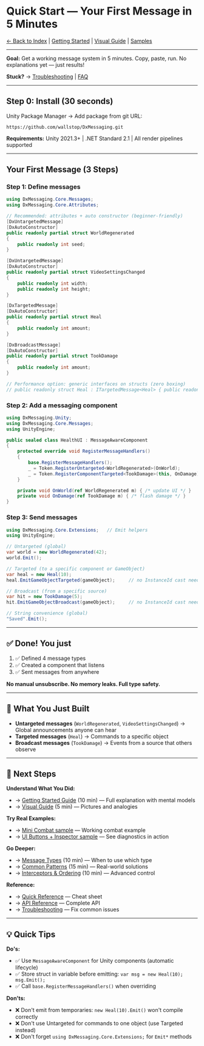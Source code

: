 # Quick Start — Your First Message in 5 Minutes

[← Back to Index](Index.md) | [Getting Started](GettingStarted.md) | [Visual Guide](VisualGuide.md) | [Samples](../Samples~/)

---

**Goal:** Get a working message system in 5 minutes. Copy, paste, run. No explanations yet — just results!

**Stuck?** → [Troubleshooting](Troubleshooting.md) | [FAQ](FAQ.md)

---

## Step 0: Install (30 seconds)

Unity Package Manager → Add package from git URL:

```text
https://github.com/wallstop/DxMessaging.git
```

**Requirements:** Unity 2021.3+ | .NET Standard 2.1 | All render pipelines supported

---

## Your First Message (3 Steps)

### Step 1: Define messages

```csharp
using DxMessaging.Core.Messages;
using DxMessaging.Core.Attributes;

// Recommended: attributes + auto constructor (beginner‑friendly)
[DxUntargetedMessage]
[DxAutoConstructor]
public readonly partial struct WorldRegenerated
{
    public readonly int seed;
}

[DxUntargetedMessage]
[DxAutoConstructor]
public readonly partial struct VideoSettingsChanged
{
    public readonly int width;
    public readonly int height;
}

[DxTargetedMessage]
[DxAutoConstructor]
public readonly partial struct Heal
{
    public readonly int amount;
}

[DxBroadcastMessage]
[DxAutoConstructor]
public readonly partial struct TookDamage
{
    public readonly int amount;
}

// Performance option: generic interfaces on structs (zero boxing)
// public readonly struct Heal : ITargetedMessage<Heal> { public readonly int amount; public Heal(int amount) { this.amount = amount; } }
```

### Step 2: Add a messaging component

```csharp
using DxMessaging.Unity;
using DxMessaging.Core.Messages;
using UnityEngine;

public sealed class HealthUI : MessageAwareComponent
{
    protected override void RegisterMessageHandlers()
    {
        base.RegisterMessageHandlers();
        _ = Token.RegisterUntargeted<WorldRegenerated>(OnWorld);
        _ = Token.RegisterComponentTargeted<TookDamage>(this, OnDamage);
    }

    private void OnWorld(ref WorldRegenerated m) { /* update UI */ }
    private void OnDamage(ref TookDamage m) { /* flash damage */ }
}
```

### Step 3: Send messages

```csharp
using DxMessaging.Core.Extensions;   // Emit helpers
using UnityEngine;

// Untargeted (global)
var world = new WorldRegenerated(42);
world.Emit();

// Targeted (to a specific component or GameObject)
var heal = new Heal(10);
heal.EmitGameObjectTargeted(gameObject);     // no InstanceId cast needed

// Broadcast (from a specific source)
var hit = new TookDamage(5);
hit.EmitGameObjectBroadcast(gameObject);     // no InstanceId cast needed

// String convenience (global)
"Saved".Emit();
```

---

## ✅ Done! You just

1. ✅ Defined 4 message types
1. ✅ Created a component that listens
1. ✅ Sent messages from anywhere

**No manual unsubscribe. No memory leaks. Full type safety.**

---

## 🎯 What You Just Built

- **Untargeted messages** (`WorldRegenerated`, `VideoSettingsChanged`) → Global announcements anyone can hear
- **Targeted messages** (`Heal`) → Commands to a specific object
- **Broadcast messages** (`TookDamage`) → Events from a source that others observe

---

## 🚀 Next Steps

**Understand What You Did:**

- → [Getting Started Guide](GettingStarted.md) (10 min) — Full explanation with mental models
- → [Visual Guide](VisualGuide.md) (5 min) — Pictures and analogies

**Try Real Examples:**

- → [Mini Combat sample](../Samples~/Mini%20Combat/README.md) — Working combat example
- → [UI Buttons + Inspector sample](../Samples~/UI%20Buttons%20%2B%20Inspector/README.md) — See diagnostics in action

**Go Deeper:**

- → [Message Types](MessageTypes.md) (10 min) — When to use which type
- → [Common Patterns](Patterns.md) (15 min) — Real-world solutions
- → [Interceptors & Ordering](InterceptorsAndOrdering.md) (10 min) — Advanced control

**Reference:**

- → [Quick Reference](QuickReference.md) — Cheat sheet
- → [API Reference](Reference.md) — Complete API
- → [Troubleshooting](Troubleshooting.md) — Fix common issues

---

## 💡 Quick Tips

**Do's:**

- ✅ Use `MessageAwareComponent` for Unity components (automatic lifecycle)
- ✅ Store struct in variable before emitting: `var msg = new Heal(10); msg.Emit();`
- ✅ Call `base.RegisterMessageHandlers()` when overriding

**Don'ts:**

- ❌ Don't emit from temporaries: `new Heal(10).Emit()` won't compile correctly
- ❌ Don't use Untargeted for commands to one object (use Targeted instead)
- ❌ Don't forget `using DxMessaging.Core.Extensions;` for `Emit*` methods
